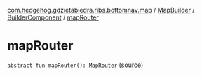 [com.hedgehog.gdzietabiedra.ribs.bottomnav.map](../../index.md) / [MapBuilder](../index.md) / [BuilderComponent](index.md) / [mapRouter](./map-router.md)

# mapRouter

`abstract fun mapRouter(): `[`MapRouter`](../../-map-router/index.md) [(source)](https://github.com/asvid/GdzieTaBiedra/tree/master/app/src/main/java/com/hedgehog/gdzietabiedra/ribs/bottomnav/map/MapBuilder.kt#L98)